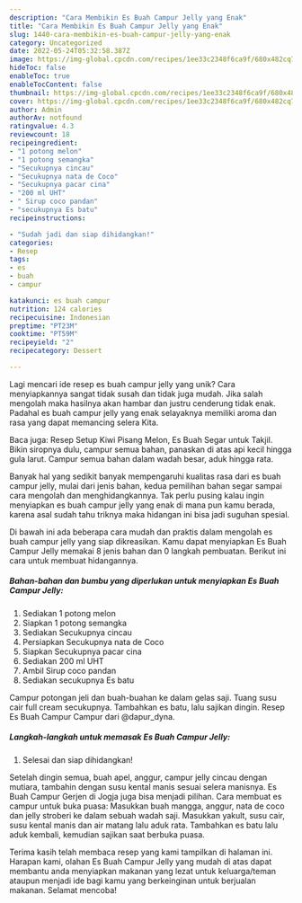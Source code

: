 ```yaml
---
description: "Cara Membikin Es Buah Campur Jelly yang Enak"
title: "Cara Membikin Es Buah Campur Jelly yang Enak"
slug: 1440-cara-membikin-es-buah-campur-jelly-yang-enak
category: Uncategorized
date: 2022-05-24T05:32:58.387Z
image: https://img-global.cpcdn.com/recipes/1ee33c2348f6ca9f/680x482cq70/es-buah-campur-jelly-foto-resep-utama.jpg
hideToc: false
enableToc: true
enableTocContent: false
thumbnail: https://img-global.cpcdn.com/recipes/1ee33c2348f6ca9f/680x482cq70/es-buah-campur-jelly-foto-resep-utama.jpg
cover: https://img-global.cpcdn.com/recipes/1ee33c2348f6ca9f/680x482cq70/es-buah-campur-jelly-foto-resep-utama.jpg
author: Admin
authorAv: notfound
ratingvalue: 4.3
reviewcount: 18
recipeingredient:
- "1 potong melon"
- "1 potong semangka"
- "Secukupnya cincau"
- "Secukupnya nata de Coco"
- "Secukupnya pacar cina"
- "200 ml UHT"
- " Sirup coco pandan"
- "secukupnya Es batu"
recipeinstructions:

- "Sudah jadi dan siap dihidangkan!"
categories:
- Resep
tags:
- es
- buah
- campur

katakunci: es buah campur 
nutrition: 124 calories
recipecuisine: Indonesian
preptime: "PT23M"
cooktime: "PT59M"
recipeyield: "2"
recipecategory: Dessert

---
```





Lagi mencari ide resep es buah campur jelly yang unik? Cara menyiapkannya sangat tidak susah dan tidak juga mudah. Jika salah mengolah maka hasilnya akan hambar dan justru cenderung tidak enak. Padahal es buah campur jelly yang enak selayaknya memiliki aroma dan rasa yang dapat memancing selera Kita.





Baca juga: Resep Setup Kiwi Pisang Melon, Es Buah Segar untuk Takjil. Bikin siropnya dulu, campur semua bahan, panaskan di atas api kecil hingga gula larut. Campur semua bahan dalam wadah besar, aduk hingga rata.

Banyak hal yang sedikit banyak mempengaruhi kualitas rasa dari es buah campur jelly, mulai dari jenis bahan, kedua pemilihan bahan segar sampai cara mengolah dan menghidangkannya. Tak perlu pusing kalau ingin menyiapkan es buah campur jelly yang enak di mana pun kamu berada, karena asal sudah tahu triknya maka hidangan ini bisa jadi suguhan spesial.






Di bawah ini ada beberapa cara mudah dan praktis dalam mengolah es buah campur jelly yang siap dikreasikan. Kamu dapat menyiapkan Es Buah Campur Jelly memakai 8 jenis bahan dan 0 langkah pembuatan. Berikut ini cara untuk membuat hidangannya.

<!--inarticleads1-->

##### Bahan-bahan dan bumbu yang diperlukan untuk menyiapkan Es Buah Campur Jelly:

1. Sediakan 1 potong melon
1. Siapkan 1 potong semangka
1. Sediakan Secukupnya cincau
1. Persiapkan Secukupnya nata de Coco
1. Siapkan Secukupnya pacar cina
1. Sediakan 200 ml UHT
1. Ambil  Sirup coco pandan
1. Sediakan secukupnya Es batu


Campur potongan jeli dan buah-buahan ke dalam gelas saji. Tuang susu cair full cream secukupnya. Tambahkan es batu, lalu sajikan dingin. Resep Es Buah Campur Campur dari @dapur_dyna. 

<!--inarticleads2-->

##### Langkah-langkah untuk memasak Es Buah Campur Jelly:


1. Selesai dan siap dihidangkan!

Setelah dingin semua, buah apel, anggur, campur jelly cincau dengan mutiara, tambahin dengan susu kental manis sesuai selera manisnya. Es Buah Campur Gerjen di Jogja juga bisa menjadi pilihan. Cara membuat es campur untuk buka puasa: Masukkan buah mangga, anggur, nata de coco dan jelly stroberi ke dalam sebuah wadah saji. Masukkan yakult, susu cair, susu kental manis dan air matang lalu aduk rata. Tambahkan es batu lalu aduk kembali, kemudian sajikan saat berbuka puasa. 

Terima kasih telah membaca resep yang kami tampilkan di halaman ini. Harapan kami, olahan Es Buah Campur Jelly yang mudah di atas dapat membantu anda menyiapkan makanan yang lezat untuk keluarga/teman ataupun menjadi ide bagi kamu yang berkeinginan untuk berjualan makanan. Selamat mencoba!
